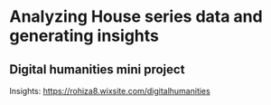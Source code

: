 # Analyzing House series data and generating insights
## Digital humanities mini project
Insights: https://rohiza8.wixsite.com/digitalhumanities
